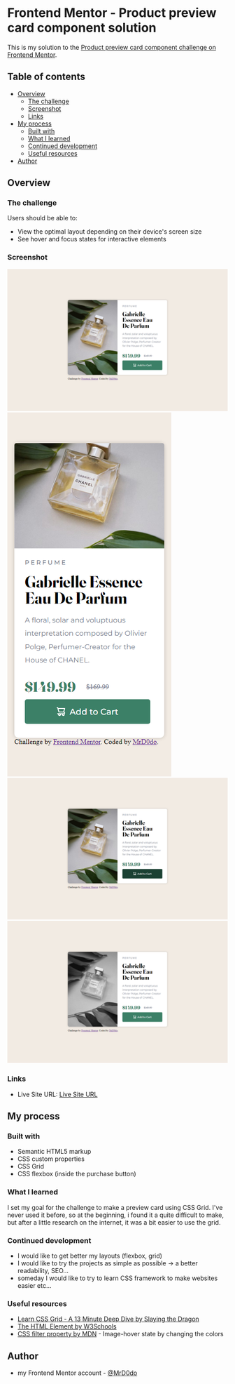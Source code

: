 # Frontend Mentor - Product preview card component solution

This is my solution to the [Product preview card component challenge on Frontend Mentor](https://www.frontendmentor.io/challenges/product-preview-card-component-GO7UmttRfa).

## Table of contents

- [Overview](#overview)
  - [The challenge](#the-challenge)
  - [Screenshot](#screenshot)
  - [Links](#links)
- [My process](#my-process)
  - [Built with](#built-with)
  - [What I learned](#what-i-learned)
  - [Continued development](#continued-development)
  - [Useful resources](#useful-resources)
- [Author](#author)

## Overview

### The challenge

Users should be able to:

- View the optimal layout depending on their device's screen size
- See hover and focus states for interactive elements

### Screenshot

![the desktop view of the webstite](./design/desktop-view.png)
![the mobile view of the website](./design/mobile-view.png)
![button hover active state](./design/btn-hover.png)
![image hover active state](./design/img-hover.png)

### Links

- Live Site URL: [Live Site URL](https://mrd0do.github.io/Frontend-Mentor/product-preview-card-component-main/)

## My process

### Built with

- Semantic HTML5 markup
- CSS custom properties
- CSS Grid
- CSS flexbox (inside the purchase button)

### What I learned

I set my goal for the challenge to make a preview card using CSS Grid. I've never used it before, so at the beginning, i found it a quite difficult to make, but after a little research on the internet, it was a bit easier to use the grid.

### Continued development

- I would like to get better my layouts (flexbox, grid)
- I would like to try the projects as simple as possible -> a better readability, SEO...
- someday I would like to try to learn CSS framework to make websites easier
etc...

### Useful resources

- [Learn CSS Grid - A 13 Minute Deep Dive by Slaying the Dragon](https://www.youtube.com/watch?v=EiNiSFIPIQE)
- [The HTML <picture> Element by W3Schools](https://www.w3schools.com/html/html_images_picture.asp)
- [CSS filter property by MDN](https://developer.mozilla.org/en-US/docs/Web/CSS/filter) - Image-hover state by changing the colors

## Author

- my Frontend Mentor account - [@MrD0do](https://www.frontendmentor.io/profile/MrD0do)
